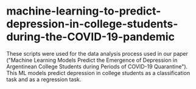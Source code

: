 # machine-learning-to-predict-depression-in-college-students-during-the-COVID-19-pandemic
These scripts were used for the data analysis process used in our paper ("Machine Learning Models Predict the Emergence of Depression in Argentinean College Students during Periods of COVID-19 Quarantine"). This ML models predict depression in college students as a classification task and as a regression task.
